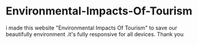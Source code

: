 # Environmental-Impacts-Of-Tourism
i made this website "Environmental Impacts Of Tourism" to save our beautifully environment  .it's fully responsive for all devices. Thank you
